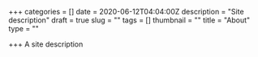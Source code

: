 +++
categories = []
date = 2020-06-12T04:04:00Z
description = "Site description"
draft = true
slug = ""
tags = []
thumbnail = ""
title = "About"
type = ""

+++
A site description